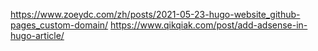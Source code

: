 https://www.zoeydc.com/zh/posts/2021-05-23-hugo-website_github-pages_custom-domain/
https://www.qikqiak.com/post/add-adsense-in-hugo-article/